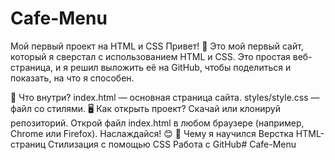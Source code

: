 # Cafe-Menu

Мой первый проект на HTML и CSS
Привет! 👋
Это мой первый сайт, который я сверстал с использованием HTML и CSS. Это простая веб-страница, и я решил выложить её на GitHub, чтобы поделиться и показать, на что я способен.

📌 Что внутри?
index.html — основная страница сайта.
styles/style.css — файл со стилями.
🖥️ Как открыть проект?
Скачай или клонируй репозиторий.
Открой файл index.html в любом браузере (например, Chrome или Firefox).
Наслаждайся! 😊
🧠 Чему я научился
Верстка HTML-страниц
Стилизация с помощью CSS
Работа с GitHub# Cafe-Menu
